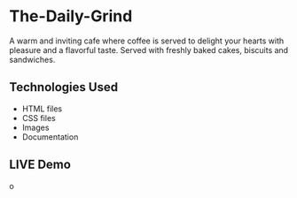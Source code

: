 # The-Daily-Grind
A warm and inviting cafe where coffee is served to delight your hearts with pleasure and a flavorful taste. Served with freshly baked cakes, biscuits and sandwiches.
## Technologies Used
  * HTML files
  * CSS files
  * Images
  * Documentation
## LIVE Demo
  o
